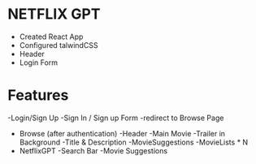 # NETFLIX GPT

- Created React App
- Configured talwindCSS
- Header
- Login Form


# Features
-Login/Sign Up
    -Sign In / Sign up Form
    -redirect to Browse Page
- Browse (after authentication)
    -Header
    -Main Movie
        -Trailer in Background
        -Title & Description
        -MovieSuggestions
            -MovieLists * N
- NetflixGPT
    -Search Bar
    -Movie Suggestions
